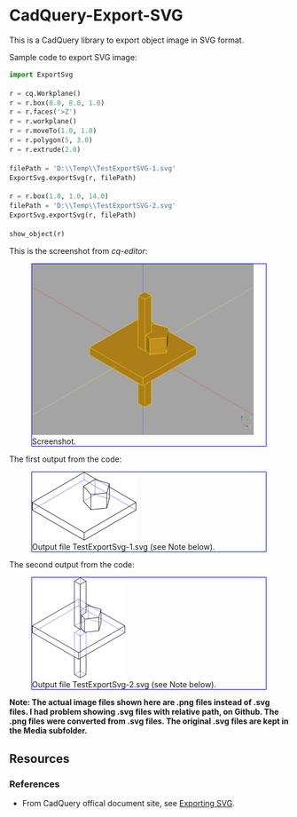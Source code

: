 <!--
README.md

Copyright (c) 2022 Eric M. Chen

Change History:
2022-07-30/ec:  Initial release.
-->

# CadQuery-Export-SVG

This is a CadQuery library to export object image in SVG format.

Sample code to export SVG image:

```python
import ExportSvg

r = cq.Workplane()
r = r.box(8.0, 8.0, 1.0)
r = r.faces('>Z')
r = r.workplane()
r = r.moveTo(1.0, 1.0)
r = r.polygon(5, 3.0)
r = r.extrude(2.0)

filePath = 'D:\\Temp\\TestExportSVG-1.svg'
ExportSvg.exportSvg(r, filePath)

r = r.box(1.0, 1.0, 14.0)
filePath = 'D:\\Temp\\TestExportSVG-2.svg'
ExportSvg.exportSvg(r, filePath)

show_object(r)
```

This is the screenshot from <cite>cq-editor</cite>:

<figure style='border: thin solid blue;'>
    <img src='Media/TestExportSvg-Screenshot-1.png' style='width: 400px;' />
    <figcaption>Screenshot.</figcaption>
</figure>

The first output from the code:

<figure style='border: thin solid blue;'>
    <img src='Media/TestExportSvg-1.png' />
    <figcaption>Output file TestExportSvg-1.svg (see Note below).</figcaption>
</figure>

The second output from the code:

<figure style='border: thin solid blue;'>
    <img src='Media/TestExportSvg-2.png' />
    <figcaption>Output file TestExportSvg-2.svg (see Note below).</figcaption>
</figure>

**Note: The actual image files shown here are .png files instead of .svg files. I had
problem showing .svg files with
relative path, on Github. The .png files were converted from .svg
files. The original .svg files are kept in the Media subfolder.**

## Resources

### References

* From CadQuery offical document site, see <a target='_blank'
href='https://cadquery.readthedocs.io/en/latest/importexport.html#exporting-svg'>Exporting
SVG</a>.
